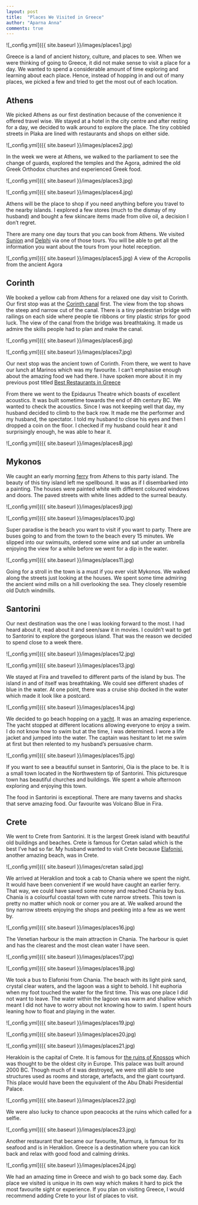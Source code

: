 ```yaml
---
layout: post
title:  "Places We Visited in Greece"
author: "Aparna Anna"
comments: true
---
```

![_config.yml]({{ site.baseurl }}/images/places1.jpg)

Greece is a land of ancient history, culture, and places to see. When we were thinking of going to Greece, it did not make sense to visit a place for a day. We wanted to spend a considerable amount of time exploring and learning about each place. Hence, instead of hopping in and out of many places, we picked a few and tried to get the most out of each location. 

## Athens
We picked Athens as our first destination because of the convenience it offered travel wise. We stayed at a hotel in the city centre and after resting for a day, we decided to walk around to explore the place. The tiny cobbled streets in Plaka are lined with restaurants and shops on either side. 

![_config.yml]({{ site.baseurl }}/images/places2.jpg)

In the week we were at Athens, we walked to the parliament to see the change of guards, explored the temples and the Agora, admired the old Greek Orthodox churches and experienced Greek food. 

![_config.yml]({{ site.baseurl }}/images/places3.jpg)

![_config.yml]({{ site.baseurl }}/images/places4.jpg)

Athens will be the place to shop if you need anything before you travel to the nearby islands. I explored a few stores (much to the dismay of my husband) and bought a few skincare items made from olive oil, a decision I don’t regret. 

There are many one day tours that you can book from Athens. We visited [Sunion](https://www.lonelyplanet.com/greece/around-athens/attractions/temple-of-poseidon/a/poi-sig/1289777/1324715) and [Delphi](https://ancient-greece.org/history/delphi.html) via one of those tours. You will be able to get all the information you want about the tours from your hotel reception.

![_config.yml]({{ site.baseurl }}/images/places5.jpg)
A view of the Acropolis from the ancient Agora

## Corinth
We booked a yellow cab from Athens for a relaxed one day visit to Corinth. Our first stop was at the [Corinth canal](https://www.google.com/search?ei=qfDFXv7-KuuC4-EPqKyj8Ag&q=korinth+canal&oq=korinth+canal&gs_lcp=CgZwc3ktYWIQAzIECAAQCjIECAAQCjIECAAQCjIECAAQCjIECAAQCjIECAAQCjIECAAQCjIECAAQCjIECAAQCjIECAAQCjoECAAQRzoFCAAQkQJQh48CWN2WAmC6mQJoAHABeACAAYoCiAGMCpIBBTAuMi40mAEAoAEBqgEHZ3dzLXdpeg&sclient=psy-ab&ved=0ahUKEwi-9-Wb_cPpAhVrwTgGHSjWCI4Q4dUDCAs&uact=5) first. The view from the top shows the steep and narrow cut of the canal. There is a tiny pedestrian bridge with railings on each side where people tie ribbons or tiny plastic strips for good luck. The view of the canal from the bridge was breathtaking. It made us admire the skills people had to plan and make the canal. 

![_config.yml]({{ site.baseurl }}/images/places6.jpg)

![_config.yml]({{ site.baseurl }}/images/places7.jpg)

Our next stop was the ancient town of Corinth. From there, we went to have our lunch at Marinos which was my favourite. I can’t emphasise enough about the amazing food we had there. I have spoken more about it in my previous post titled [Best Restaurants in Greece](https://aparnaanna.github.io/2020-05-02/greek-restaurants)

From there we went to the Epidaurus Theatre which boasts of excellent acoustics. It was built sometime towards the end of 4th century BC. We wanted to check the acoustics. Since I was not keeping well that day, my husband decided to climb to the back row. It made me the performer and my husband, the spectator. I told my husband to close his eyes and then I dropped a coin on the floor. I checked if my husband could hear it and surprisingly enough, he was able to hear it. 

![_config.yml]({{ site.baseurl }}/images/places8.jpg)

## Mykonos
We caught an early morning [ferry](https://www.ferries.gr/greek-islands-ferry/ferry_athens.htm) from Athens to this party island. The beauty of this tiny island left me spellbound. It was as if I disembarked into a painting. The houses were painted white with different coloured windows and doors. The paved streets with white lines added to the surreal beauty. 

![_config.yml]({{ site.baseurl }}/images/places9.jpg)

![_config.yml]({{ site.baseurl }}/images/places10.jpg)

Super paradise is the beach you want to visit if you want to party. There are buses going to and from the town to the beach every 15 minutes. We slipped into our swimsuits, ordered some wine and sat under an umbrella enjoying the view for a while before we went for a dip in the water.

![_config.yml]({{ site.baseurl }}/images/places11.jpg)

Going for a stroll in the town is a must if you ever visit Mykonos. We walked along the streets just looking at the houses. We spent some time admiring the ancient wind mills on a hill overlooking the sea. They closely resemble old Dutch windmills. 

## Santorini
Our next destination was the one I was looking forward to the most. I had heard about it, read about it and seen/saw it in movies. I couldn’t wait to get to Santorini to explore the gorgeous island. That was the reason we decided to spend close to a week there.

![_config.yml]({{ site.baseurl }}/images/places12.jpg)

![_config.yml]({{ site.baseurl }}/images/places13.jpg)

We stayed at Fira and travelled to different parts of the island by bus. The island in and of itself was breathtaking. We could see different shades of blue in the water. At one point, there was a cruise ship docked in the water which made it look like a postcard. 

![_config.yml]({{ site.baseurl }}/images/places14.jpg)

We decided to go beach hopping on a [yacht](https://www.tripadvisor.com.au/Attraction_Review-g1188919-d6412975-Reviews-Santorini_Yacht_Cruises-Vlychada_Santorini_Cyclades_South_Aegean.html). It was an amazing experience. The yacht stopped at different locations allowing everyone to enjoy a swim. I do not know how to swim but at the time, I was determined. I wore a life jacket and jumped into the water. The captain was hesitant to let me swim at first but then relented to my husband’s persuasive charm.  

![_config.yml]({{ site.baseurl }}/images/places15.jpg)

If you want to see a beautiful sunset in Santorini, Oia is the place to be. It is a small town located in the Northwestern tip of Santorini. This picturesque town has beautiful churches and buildings. We spent a whole afternoon exploring and enjoying this town.


The food in Santorini is exceptional. There are many taverns and shacks that serve amazing food. Our favourite was Volcano Blue in Fira. 

## Crete
We went to Crete from Santorini. It is the largest Greek island with beautiful old buildings and beaches. Crete is famous for Cretan salad which is the best I’ve had so far. My husband wanted to visit Crete because [Elafonisi](https://www.google.com/search?q=elafonisi), another amazing beach, was in Crete.

![_config.yml]({{ site.baseurl }}/images/cretan salad.jpg)

We arrived at Heraklion and took a cab to Chania where we spent the night. It would have been convenient if we would have caught an earlier ferry. That way, we could have saved some money and reached Chania by bus. 
Chania is a colourful coastal town with cute narrow streets. This town is pretty no matter which nook or corner you are at. We walked around the tiny narrow streets enjoying the shops and peeking into a few as we went by. 

![_config.yml]({{ site.baseurl }}/images/places16.jpg)

The Venetian harbour is the main attraction in Chania. The harbour is quiet and has the clearest and the most clean water I have seen. 

![_config.yml]({{ site.baseurl }}/images/places17.jpg)

![_config.yml]({{ site.baseurl }}/images/places18.jpg)

We took a bus to Elafonisi from Chania. The beach with its light pink sand, crystal clear waters, and the lagoon was a sight to behold. I hit euphoria when my foot touched the water for the first time. This was one place I did not want to leave. The water within the lagoon was warm and shallow which meant I did not have to worry about not knowing how to swim. I spent hours leaning how to float and playing in the water. 

![_config.yml]({{ site.baseurl }}/images/places19.jpg)

![_config.yml]({{ site.baseurl }}/images/places20.jpg)

![_config.yml]({{ site.baseurl }}/images/places21.jpg)


Herakloin is the capital of Crete. It is famous for [the ruins of Knossos](https://en.wikipedia.org/wiki/Knossos) which was thought to be the oldest city in Europe. This palace was built around 2000 BC. Though much of it was destroyed, we were still able to see structures used as rooms and storage, artefacts, and the giant courtyard. This place would have been the equivalent of the Abu Dhabi Presidential Palace.

![_config.yml]({{ site.baseurl }}/images/places22.jpg)

We were also lucky to chance upon peacocks at the ruins which called for a selfie. 

![_config.yml]({{ site.baseurl }}/images/places23.jpg)

Another restaurant that became our favourite, Murmura, is famous for its seafood and is in Heraklion. 
Greece is a destination where you can kick back and relax with good food and calming drinks. 

![_config.yml]({{ site.baseurl }}/images/places24.jpg)

We had an amazing time in Greece and wish to go back some day. Each place we visited is unique in its own way which makes it hard to pick the most favourite sight or experience. If you plan on visiting Greece, I would recommend adding Crete to your list of places to visit. 
